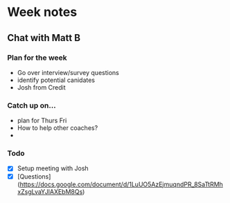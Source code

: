 # Week notes

## Chat with Matt B

### Plan for the week
- Go over interview/survey questions
- identify potential canidates
 - Josh from Credit


### Catch up on...
- plan for Thurs Fri
- How to help other coaches?
- 

### Todo
- [x] Setup meeting with Josh 
- [x] [Questions] (https://docs.google.com/document/d/1LuUO5AzEjmuqndPR_8SaTtRMhxZsgLvaYJlAXEbM8Qs)
